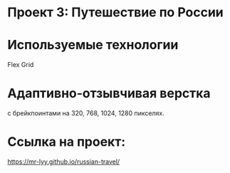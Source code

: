 # Проект 3: Путешествие по России

# Используемые технологии
Flex
Grid

# Адаптивно-отзывчивая верстка
с брейкпоинтами на 320, 768, 1024, 1280 пикселях.

# Ссылка на проект:
https://mr-lyy.github.io/russian-travel/